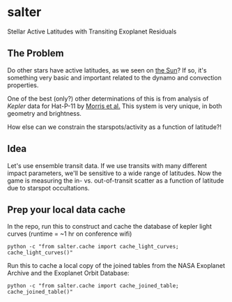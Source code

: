 # salter
Stellar Active Latitudes with Transiting Exoplanet Residuals

## The Problem
Do other stars have active latitudes, as we seen on [the Sun](https://en.wikipedia.org/wiki/Spörer%27s_law)? If so, it's something very basic and important related to the dynamo and convection properties.

One of the best (only?) other determinations of this is from analysis of *Kepler* data for Hat-P-11 by [Morris et al.](https://arxiv.org/abs/1708.02583) This system is very unique, in both geometry and brightness.

How else can we constrain the starspots/activity as a function of latitude?!

## Idea
Let's use ensemble transit data. If we use transits with many different impact parameters, we'll be sensitive to a wide range of latitudes. Now the game is measuring the in- vs. out-of-transit scatter as a function of latitude due to starspot occultations.

## Prep your local data cache
In the repo, run this to construct and cache the database of kepler light curves (runtime = ~1 hr on conference wifi)
```
python -c "from salter.cache import cache_light_curves; cache_light_curves()"
```
Run this to cache a local copy of the joined tables from the NASA Exoplanet Archive and the Exoplanet Orbit Database:
```
python -c "from salter.cache import cache_joined_table; cache_joined_table()"
```
